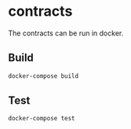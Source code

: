 # contracts

The contracts can be run in docker.

## Build

```bash
docker-compose build
```

## Test

```bash
docker-compose test
```
